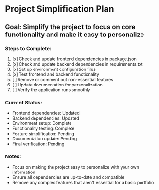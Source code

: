 # Project Simplification Plan

## Goal: Simplify the project to focus on core functionality and make it easy to personalize

### Steps to Complete:

1. [x] Check and update frontend dependencies in package.json
2. [x] Check and update backend dependencies in requirements.txt
3. [x] Set up environment configuration files
4. [x] Test frontend and backend functionality
5. [ ] Remove or comment out non-essential features
6. [ ] Update documentation for personalization
7. [ ] Verify the application runs smoothly

### Current Status:
- Frontend dependencies: Updated
- Backend dependencies: Updated
- Environment setup: Complete
- Functionality testing: Complete
- Feature simplification: Pending
- Documentation update: Pending
- Final verification: Pending

### Notes:
- Focus on making the project easy to personalize with your own information
- Ensure all dependencies are up-to-date and compatible
- Remove any complex features that aren't essential for a basic portfolio
